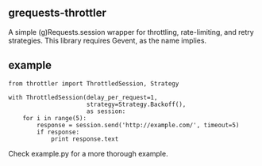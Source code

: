 grequests-throttler
------
A simple (g)Requests.session wrapper for throttling, rate-limiting, and retry strategies. This library requires Gevent, as the name implies.

example
-------
```
from throttler import ThrottledSession, Strategy

with ThrottledSession(delay_per_request=1,
                      strategy=Strategy.Backoff(),
                      as session:
    for i in range(5):
        response = session.send('http://example.com/', timeout=5)
        if response:
            print response.text
```

Check example.py for a more thorough example.
